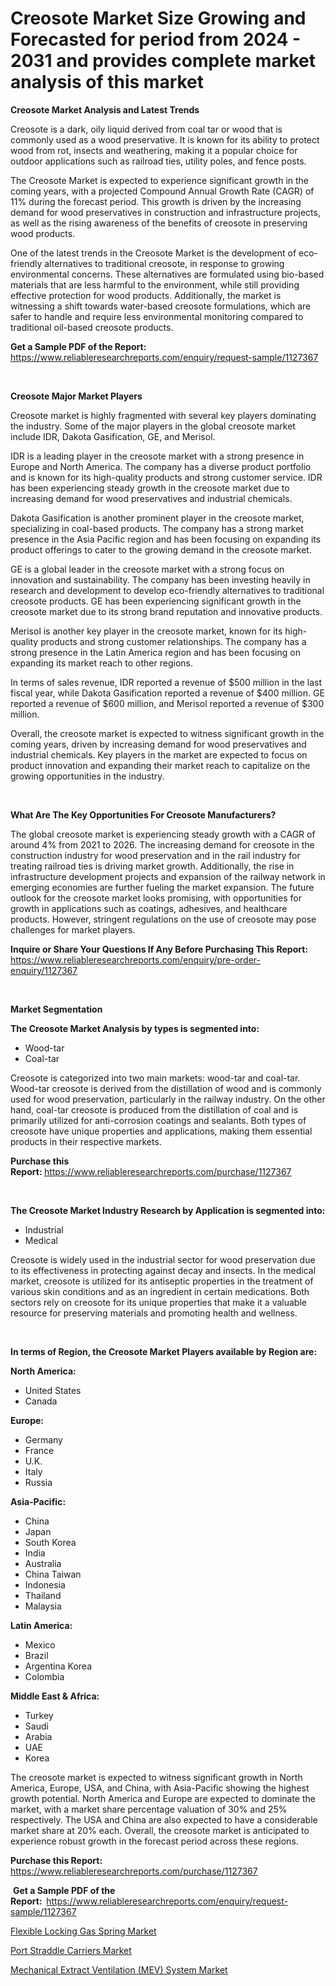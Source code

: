 <p><h1>Creosote Market Size Growing and Forecasted for period from 2024 - 2031 and provides complete market analysis of this market</h1></p><p><strong>Creosote Market Analysis and Latest Trends</strong></p>
<p><p>Creosote is a dark, oily liquid derived from coal tar or wood that is commonly used as a wood preservative. It is known for its ability to protect wood from rot, insects and weathering, making it a popular choice for outdoor applications such as railroad ties, utility poles, and fence posts.</p><p>The Creosote Market is expected to experience significant growth in the coming years, with a projected Compound Annual Growth Rate (CAGR) of 11% during the forecast period. This growth is driven by the increasing demand for wood preservatives in construction and infrastructure projects, as well as the rising awareness of the benefits of creosote in preserving wood products.</p><p>One of the latest trends in the Creosote Market is the development of eco-friendly alternatives to traditional creosote, in response to growing environmental concerns. These alternatives are formulated using bio-based materials that are less harmful to the environment, while still providing effective protection for wood products. Additionally, the market is witnessing a shift towards water-based creosote formulations, which are safer to handle and require less environmental monitoring compared to traditional oil-based creosote products.</p></p>
<p><strong>Get a Sample PDF of the Report:&nbsp;</strong> <a href="https://www.reliableresearchreports.com/enquiry/request-sample/1127367">https://www.reliableresearchreports.com/enquiry/request-sample/1127367</a></p>
<p>&nbsp;</p>
<p><strong>Creosote Major Market Players</strong></p>
<p><p>Creosote market is highly fragmented with several key players dominating the industry. Some of the major players in the global creosote market include IDR, Dakota Gasification, GE, and Merisol.</p><p>IDR is a leading player in the creosote market with a strong presence in Europe and North America. The company has a diverse product portfolio and is known for its high-quality products and strong customer service. IDR has been experiencing steady growth in the creosote market due to increasing demand for wood preservatives and industrial chemicals.</p><p>Dakota Gasification is another prominent player in the creosote market, specializing in coal-based products. The company has a strong market presence in the Asia Pacific region and has been focusing on expanding its product offerings to cater to the growing demand in the creosote market.</p><p>GE is a global leader in the creosote market with a strong focus on innovation and sustainability. The company has been investing heavily in research and development to develop eco-friendly alternatives to traditional creosote products. GE has been experiencing significant growth in the creosote market due to its strong brand reputation and innovative products.</p><p>Merisol is another key player in the creosote market, known for its high-quality products and strong customer relationships. The company has a strong presence in the Latin America region and has been focusing on expanding its market reach to other regions.</p><p>In terms of sales revenue, IDR reported a revenue of $500 million in the last fiscal year, while Dakota Gasification reported a revenue of $400 million. GE reported a revenue of $600 million, and Merisol reported a revenue of $300 million.</p><p>Overall, the creosote market is expected to witness significant growth in the coming years, driven by increasing demand for wood preservatives and industrial chemicals. Key players in the market are expected to focus on product innovation and expanding their market reach to capitalize on the growing opportunities in the industry.</p></p>
<p>&nbsp;</p>
<p><strong>What Are The Key Opportunities For Creosote Manufacturers?</strong></p>
<p><p>The global creosote market is experiencing steady growth with a CAGR of around 4% from 2021 to 2026. The increasing demand for creosote in the construction industry for wood preservation and in the rail industry for treating railroad ties is driving market growth. Additionally, the rise in infrastructure development projects and expansion of the railway network in emerging economies are further fueling the market expansion. The future outlook for the creosote market looks promising, with opportunities for growth in applications such as coatings, adhesives, and healthcare products. However, stringent regulations on the use of creosote may pose challenges for market players.</p></p>
<p><strong>Inquire or Share Your Questions If Any Before Purchasing This Report:</strong> <a href="https://www.reliableresearchreports.com/enquiry/pre-order-enquiry/1127367">https://www.reliableresearchreports.com/enquiry/pre-order-enquiry/1127367</a></p>
<p>&nbsp;</p>
<p><strong>Market Segmentation</strong></p>
<p><strong>The Creosote Market Analysis by types is segmented into:</strong></p>
<p><ul><li>Wood-tar</li><li>Coal-tar</li></ul></p>
<p><p>Creosote is categorized into two main markets: wood-tar and coal-tar. Wood-tar creosote is derived from the distillation of wood and is commonly used for wood preservation, particularly in the railway industry. On the other hand, coal-tar creosote is produced from the distillation of coal and is primarily utilized for anti-corrosion coatings and sealants. Both types of creosote have unique properties and applications, making them essential products in their respective markets.</p></p>
<p><strong>Purchase this Report:&nbsp;</strong><a href="https://www.reliableresearchreports.com/purchase/1127367">https://www.reliableresearchreports.com/purchase/1127367</a></p>
<p>&nbsp;</p>
<p><strong>The Creosote Market Industry Research by Application is segmented into:</strong></p>
<p><ul><li>Industrial</li><li>Medical</li></ul></p>
<p><p>Creosote is widely used in the industrial sector for wood preservation due to its effectiveness in protecting against decay and insects. In the medical market, creosote is utilized for its antiseptic properties in the treatment of various skin conditions and as an ingredient in certain medications. Both sectors rely on creosote for its unique properties that make it a valuable resource for preserving materials and promoting health and wellness.</p></p>
<p>&nbsp;</p>
<p><strong>In terms of Region, the Creosote Market Players available by Region are:</strong></p>
<p>
    <p> <strong> North America: </strong>
        <ul>
            <li>United States</li>
            <li>Canada</li>
        </ul>
        </p> 
    <p> <strong> Europe: </strong>
        <ul>
            <li>Germany</li>
            <li>France</li>
            <li>U.K.</li>
            <li>Italy</li>
            <li>Russia</li>
        </ul>
        </p> 
    <p> <strong> Asia-Pacific: </strong>
        <ul>
            <li>China</li>
            <li>Japan</li>
            <li>South Korea</li>
            <li>India</li>
            <li>Australia</li>
            <li>China Taiwan</li>
            <li>Indonesia</li>
            <li>Thailand</li>
            <li>Malaysia</li>
        </ul>
        </p> 
    <p> <strong> Latin America: </strong>
        <ul>
            <li>Mexico</li>
            <li>Brazil</li>
            <li>Argentina Korea</li>
            <li>Colombia</li>
        </ul>
        </p> 
    <p> <strong> Middle East & Africa: </strong>
        <ul>
            <li>Turkey</li>
            <li>Saudi</li>
            <li>Arabia</li>
            <li>UAE</li>
            <li>Korea</li>
        </ul>
    </p>
    </p>
<p><p>The creosote market is expected to witness significant growth in North America, Europe, USA, and China, with Asia-Pacific showing the highest growth potential. North America and Europe are expected to dominate the market, with a market share percentage valuation of 30% and 25% respectively. The USA and China are also expected to have a considerable market share at 20% each. Overall, the creosote market is anticipated to experience robust growth in the forecast period across these regions.</p></p>
<p><strong>Purchase this Report: </strong><a href="https://www.reliableresearchreports.com/purchase/1127367">https://www.reliableresearchreports.com/purchase/1127367</a></p>
<p>&nbsp;<strong>Get a Sample PDF of the Report:&nbsp;&nbsp;</strong><a href="https://www.reliableresearchreports.com/enquiry/request-sample/1127367">https://www.reliableresearchreports.com/enquiry/request-sample/1127367</a></p>
<p><strong></strong></p>
<p><p><a href="https://view.publitas.com/reportprime-1/flexible-locking-gas-spring-market-research-report-the-key-to-successful-business-strategy-forecasted-for-period-from-2023-2030/">Flexible Locking Gas Spring Market</a></p><p><a href="https://view.publitas.com/reportprime-1/port-straddle-carriers-market-furnish-information-about-market-size-market-share-market-dynamics-and-projections-spanning-from-2023-to-2030/">Port Straddle Carriers Market</a></p><p><a href="https://view.publitas.com/reportprime-1/mechanical-extract-ventilation-mev-system-market-size-growing-and-forecasted-for-period-from-2023-2030-and-provides-complete-market-analysis-of-this-market/">Mechanical Extract Ventilation (MEV) System Market</a></p></p>
